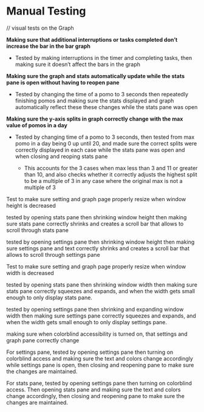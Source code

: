 # Manual Testing 

// visual tests on the Graph 


**Making sure that additional interruptions or tasks completed don’t increase the bar in the bar graph** 

- Tested by making interruptions in the timer and completing tasks, then making sure it doesn’t affect the bars in the graph 

**Making sure the graph and stats automatically update while the stats pane is open without having to reopen pane**

- Tested by changing the time of a pomo to 3 seconds then repeatedly finishing pomos and making sure the stats displayed and graph automatically reflect these these changes while the stats pane was open 

**Making sure the y-axis splits in graph correctly change with the max value of pomos in a day**

- Tested by changing time of a pomo to 3 seconds, then tested from max pomo in a day being 0 up until 20, and made sure the correct splits were correctly displayed in each case while the stats pane was open and when closing and reoping stats pane 

  - This accounts for the 3 cases when max less than 3 and 11 or greater than 10, and also checks whether it correctly adjusts the highest split to be a multiple     of 3 in any case where the original max is not a multiple of 3

Test to make sure setting and graph page properly resize when window height  is decreased 

tested by opening stats pane then shrinking window height then making sure stats pane correctly shrinks and creates a scroll bar that allows to scroll through stats pane  

tested by opening settings pane then shrinking window height then making sure settings pane and text correctly shrinks and creates a scroll bar that allows to scroll through settings pane 

Test to make sure setting and graph page properly resize when window width is decreased 

tested by opening stats pane then shrinking window width then making sure stats pane correctly squeezes and expands, and when the width gets small enough to only display stats pane. 

tested by opening settings pane then shrinking and expanding window width then making sure settings pane correctly squeezes and expands, and when the width gets small enough to only display settings pane. 

making sure when colorblind accessibility is turned on, that settings and graph pane correctly change 

For settings pane, tested by opening settings pane then turning on colorblind access and making sure the text and colors change accordingly while settings pane is open, then closing and reopening pane to make sure the changes are maintained. 

For stats pane, tested by opening settings pane then turning on colorblind access. Then opening stats pane and making sure the text and colors change accordingly, then closing and reopening pane to make sure the changes are maintained. 
